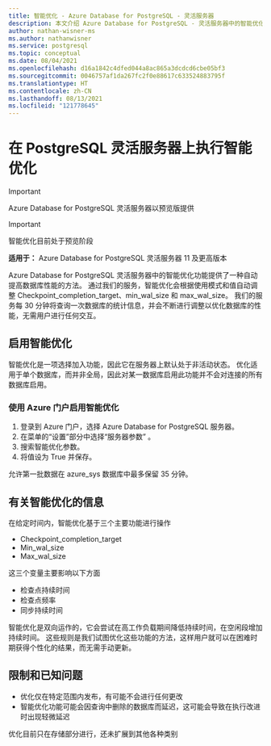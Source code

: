 ```yaml
---
title: 智能优化 - Azure Database for PostgreSQL - 灵活服务器
description: 本文介绍 Azure Database for PostgreSQL - 灵活服务器中的智能优化功能。
author: nathan-wisner-ms
ms.author: nathanwisner
ms.service: postgresql
ms.topic: conceptual
ms.date: 08/04/2021
ms.openlocfilehash: d16a1842c4dfed044a8ac865a3dcdcd6cbe05bf3
ms.sourcegitcommit: 0046757af1da267fc2f0e88617c633524883795f
ms.translationtype: HT
ms.contentlocale: zh-CN
ms.lasthandoff: 08/13/2021
ms.locfileid: "121778645"
---
```

# <a name="perform-intelligent-tuning-on-your-postgresql-flex-server"></a>在 PostgreSQL 灵活服务器上执行智能优化

> [!IMPORTANT]
> Azure Database for PostgreSQL 灵活服务器以预览版提供

> [!IMPORTANT]
> 智能优化目前处于预览阶段

**适用于：** Azure Database for PostgreSQL 灵活服务器 11 及更高版本

Azure Database for PostgreSQL 灵活服务器中的智能优化功能提供了一种自动提高数据库性能的方法。 通过我们的服务，智能优化会根据使用模式和值自动调整 Checkpoint_completion_target、min_wal_size 和 max_wal_size。 我们的服务每 30 分钟将查询一次数据库的统计信息，并会不断进行调整以优化数据库的性能，无需用户进行任何交互。

## <a name="enabling-intelligent-tuning"></a>启用智能优化

智能优化是一项选择加入功能，因此它在服务器上默认处于非活动状态。 优化适用于单个数据库，而并非全局，因此对某一数据库启用此功能并不会对连接的所有数据库启用。

### <a name="enable-intelligent-tuning-using-the-azure-portal"></a>使用 Azure 门户启用智能优化

1. 登录到 Azure 门户，选择 Azure Database for PostgreSQL 服务器。
2. 在菜单的“设置”部分中选择“服务器参数” 。
3. 搜索智能优化参数。
4. 将值设为 True 并保存。

允许第一批数据在 azure_sys 数据库中最多保留 35 分钟。

## <a name="information-about-intelligent-tuning"></a>有关智能优化的信息

在给定时间内，智能优化基于三个主要功能进行操作

* Checkpoint_completion_target
* Min_wal_size
* Max_wal_size

这三个变量主要影响以下方面

* 检查点持续时间
* 检查点频率
* 同步持续时间

智能优化是双向运作的，它会尝试在高工作负载期间降低持续时间，在空闲段增加持续时间。 这些规则是我们试图优化这些功能的方法，这样用户就可以在困难时期获得个性化的结果，而无需手动更新。

## <a name="limitations-and-known-issues"></a>限制和已知问题

* 优化仅在特定范围内发布，有可能不会进行任何更改
* 智能优化功能可能会因查询中删除的数据库而延迟，这可能会导致在执行改进时出现轻微延迟
  
优化目前只在存储部分进行，还未扩展到其他各种类别
